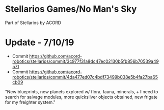 # Stellarios Games/No Man's Sky
Part of Stellarios by ACORD

# Update - 7/10/19
* Commit https://github.com/acord-robotics/stellarios/commit/3c977f31a8dc47ec02130b5fb856b70539a49571
* Commit https://github.com/acord-robotics/stellarios/commit/4da477ed07c4bdf73499b038e5b4fa27ba65cb09

"New blueprints, new planets explored w/ flora, fauna, minerals,  + I need to search for salvage modules, more quicksilver objects obtained, new frigate for my freighter system." 
